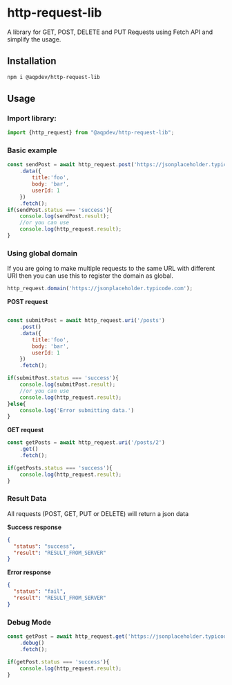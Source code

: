 # http-request-lib
A library for GET, POST, DELETE and PUT Requests using Fetch API and simplify the usage.

## Installation

```bash
npm i @aqpdev/http-request-lib
```

## Usage

### Import library:
```javascript
import {http_request} from "@aqpdev/http-request-lib";
```

### Basic example
```javascript
const sendPost = await http_request.post('https://jsonplaceholder.typicode.com/posts')
    .data({
        title:'foo',
        body: 'bar',
        userId: 1
    })
    .fetch();
if(sendPost.status === 'success'){
    console.log(sendPost.result);
    //or you can use
    console.log(http_request.result);
}
```


### Using global domain

If you are going to make multiple requests to the same URL with different URI then you can use this to register the
domain as global.

```javascript
http_request.domain('https://jsonplaceholder.typicode.com');
```

**POST request**
```javascript

const submitPost = await http_request.uri('/posts')
    .post()
    .data({
        title:'foo',
        body: 'bar',
        userId: 1
    })
    .fetch();

if(submitPost.status === 'success'){
    console.log(submitPost.result);
    //or you can use
    console.log(http_request.result);
}else{
    console.log('Error submitting data.')
}
```

**GET request**

```javascript
const getPosts = await http_request.uri('/posts/2')
    .get()
    .fetch();

if(getPosts.status === 'success'){
    console.log(http_request.result);
}
```

### Result Data
All requests (POST, GET, PUT or DELETE) will return a json data

**Success response**

```json
{
  "status": "success",
  "result": "RESULT_FROM_SERVER"
}
```
**Error response**

```json
{
  "status": "fail",
  "result": "RESULT_FROM_SERVER"
}
```

### Debug Mode
```javascript
const getPost = await http_request.get('https://jsonplaceholder.typicode.com/posts/1')
    .debug()
    .fetch();

if(getPost.status === 'success'){
    console.log(http_request.result);
}
```